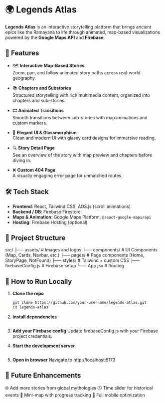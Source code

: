 # 🌍 Legends Atlas

**Legends Atlas** is an interactive storytelling platform that brings ancient epics like the Ramayana to life through animated, map-based visualizations powered by the **Google Maps API** and **Firebase**.

## 🚀 Features

- 🗺️ **Interactive Map-Based Stories**  
  Zoom, pan, and follow animated story paths across real-world geography.

- 📚 **Chapters and Substories**  
  Structured storytelling with rich multimedia content, organized into chapters and sub-stories.

- 🎞️ **Animated Transitions**  
  Smooth transitions between sub-stories with map animations and custom markers.

- 🎨 **Elegant UI & Glassmorphism**  
  Clean and modern UI with glassy card designs for immersive reading.

- 🔍 **Story Detail Page**  
  See an overview of the story with map preview and chapters before diving in.

- ❌ **Custom 404 Page**  
  A visually engaging error page for unmatched routes.

## 🛠️ Tech Stack

- **Frontend**: React, Tailwind CSS, AOS.js (scroll animations)
- **Backend / DB**: Firebase Firestore
- **Maps & Animation**: Google Maps Platform, `@react-google-maps/api`
- **Hosting**: Firebase Hosting (optional)

## 📁 Project Structure

src/
├── assets/ # Images and logos
├── components/ # UI Components (Map, Cards, Navbar, etc.)
├── pages/ # Page components (Home, StoryPage, NotFound)
├── styles/ # Tailwind + custom CSS
├── firebaseConfig.js # Firebase setup
└── App.jsx # Routing

## 🧪 How to Run Locally

1. **Clone the repo**

   ```bash
   git clone https://github.com/your-username/legends-atlas.git
   cd legends-atlas

   ```

2. **Install dependencies**

   ```npm install

   ```

3. **Add your Firebase config**
   Update firebaseConfig.js with your Firebase project credentials.

4. **Start the development server**

   ```npm run dev

   ```

5. **Open in browser**
   Navigate to http://localhost:5173

## 📌 Future Enhancements

🌐 Add more stories from global mythologies
🕓 Time slider for historical events
🧭 Mini-map with progress tracking
📱 Full mobile optimization
